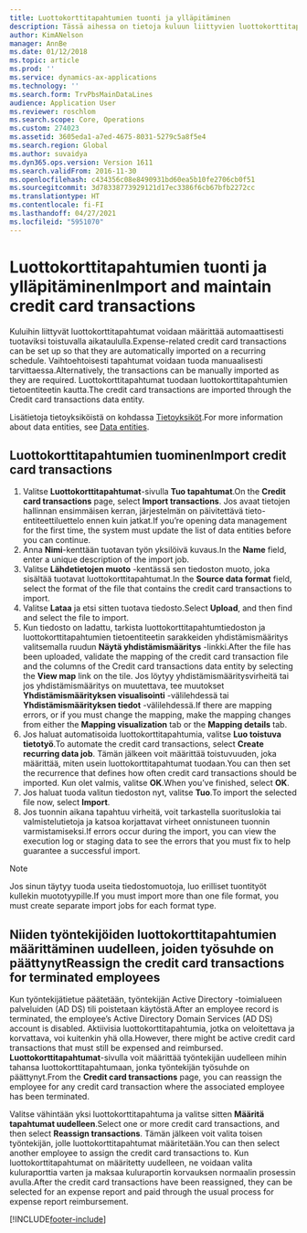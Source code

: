 ```yaml
---
title: Luottokorttitapahtumien tuonti ja ylläpitäminen
description: Tässä aihessa on tietoja kuluun liittyvien luottokorttitapahtumien tuomisesta ja ylläpitämisestä. Nämä tapahtumat voidaan määrittää siten, että ne tuodaan automaattisesti toistuvaan aikatauluun, tai ne voidaan tuoda manuaalisesti tarpeen mukaan.
author: KimANelson
manager: AnnBe
ms.date: 01/12/2018
ms.topic: article
ms.prod: ''
ms.service: dynamics-ax-applications
ms.technology: ''
ms.search.form: TrvPbsMainDataLines
audience: Application User
ms.reviewer: roschlom
ms.search.scope: Core, Operations
ms.custom: 274023
ms.assetid: 3605eda1-a7ed-4675-8031-5279c5a8f5e4
ms.search.region: Global
ms.author: suvaidya
ms.dyn365.ops.version: Version 1611
ms.search.validFrom: 2016-11-30
ms.openlocfilehash: c434356c08e8490931bd60ea5b10fe2706cb0f51
ms.sourcegitcommit: 3d78338773929121d17ec3386f6cb67bfb2272cc
ms.translationtype: HT
ms.contentlocale: fi-FI
ms.lasthandoff: 04/27/2021
ms.locfileid: "5951070"
---
```

# <a name="import-and-maintain-credit-card-transactions"></a><span data-ttu-id="8e9bf-104">Luottokorttitapahtumien tuonti ja ylläpitäminen</span><span class="sxs-lookup"><span data-stu-id="8e9bf-104">Import and maintain credit card transactions</span></span>

<span data-ttu-id="8e9bf-105">Kuluihin liittyvät luottokorttitapahtumat voidaan määrittää automaattisesti tuotaviksi toistuvalla aikataululla.</span><span class="sxs-lookup"><span data-stu-id="8e9bf-105">Expense-related credit card transactions can be set up so that they are automatically imported on a recurring schedule.</span></span> <span data-ttu-id="8e9bf-106">Vaihtoehtoisesti tapahtumat voidaan tuoda manuaalisesti tarvittaessa.</span><span class="sxs-lookup"><span data-stu-id="8e9bf-106">Alternatively, the transactions can be manually imported as they are required.</span></span> <span data-ttu-id="8e9bf-107">Luottokorttitapahtumat tuodaan luottokorttitapahtumien tietoentiteetin kautta.</span><span class="sxs-lookup"><span data-stu-id="8e9bf-107">The credit card transactions are imported through the Credit card transactions data entity.</span></span>

<span data-ttu-id="8e9bf-108">Lisätietoja tietoyksiköistä on kohdassa [Tietoyksiköt](/dynamics365/fin-ops-core/dev-itpro/data-entities/data-entities).</span><span class="sxs-lookup"><span data-stu-id="8e9bf-108">For more information about data entities, see [Data entities](/dynamics365/fin-ops-core/dev-itpro/data-entities/data-entities).</span></span>

## <a name="import-credit-card-transactions"></a><span data-ttu-id="8e9bf-109">Luottokorttitapahtumien tuominen</span><span class="sxs-lookup"><span data-stu-id="8e9bf-109">Import credit card transactions</span></span>

1. <span data-ttu-id="8e9bf-110">Valitse **Luottokorttitapahtumat**-sivulla **Tuo tapahtumat**.</span><span class="sxs-lookup"><span data-stu-id="8e9bf-110">On the **Credit card transactions** page, select **Import transactions**.</span></span> <span data-ttu-id="8e9bf-111">Jos avaat tietojen hallinnan ensimmäisen kerran, järjestelmän on päivitettävä tieto-entiteettiluettelo ennen kuin jatkat.</span><span class="sxs-lookup"><span data-stu-id="8e9bf-111">If you’re opening data management for the first time, the system must update the list of data entities before you can continue.</span></span>
2. <span data-ttu-id="8e9bf-112">Anna **Nimi**-kenttään tuotavan työn yksilöivä kuvaus.</span><span class="sxs-lookup"><span data-stu-id="8e9bf-112">In the **Name** field, enter a unique description of the import job.</span></span>
3. <span data-ttu-id="8e9bf-113">Valitse **Lähdetietojen muoto** -kentässä sen tiedoston muoto, joka sisältää tuotavat luottokorttitapahtumat.</span><span class="sxs-lookup"><span data-stu-id="8e9bf-113">In the **Source data format** field, select the format of the file that contains the credit card transactions to import.</span></span>
4. <span data-ttu-id="8e9bf-114">Valitse **Lataa** ja etsi sitten tuotava tiedosto.</span><span class="sxs-lookup"><span data-stu-id="8e9bf-114">Select **Upload**, and then find and select the file to import.</span></span>
5. <span data-ttu-id="8e9bf-115">Kun tiedosto on ladattu, tarkista luottokorttitapahtumtiedoston ja luottokorttitapahtumien tietoentiteetin sarakkeiden yhdistämismääritys valitsemalla ruudun **Näytä yhdistämismääritys** -linkki.</span><span class="sxs-lookup"><span data-stu-id="8e9bf-115">After the file has been uploaded, validate the mapping of the credit card transaction file and the columns of the Credit card transactions data entity by selecting the **View map** link on the tile.</span></span> <span data-ttu-id="8e9bf-116">Jos löytyy yhdistämismääritysvirheitä tai jos yhdistämismääritys on muutettava, tee muutokset **Yhdistämismäärityksen visualisointi** -välilehdessä tai **Yhdistämismäärityksen tiedot** -välilehdessä.</span><span class="sxs-lookup"><span data-stu-id="8e9bf-116">If there are mapping errors, or if you must change the mapping, make the mapping changes from either the **Mapping visualization** tab or the **Mapping details** tab.</span></span>
6. <span data-ttu-id="8e9bf-117">Jos haluat automatisoida luottokorttitapahtumia, valitse **Luo toistuva tietotyö**.</span><span class="sxs-lookup"><span data-stu-id="8e9bf-117">To automate the credit card transactions, select **Create recurring data job**.</span></span> <span data-ttu-id="8e9bf-118">Tämän jälkeen voit määrittää toistuvuuden, joka määrittää, miten usein luottokorttitapahtumat tuodaan.</span><span class="sxs-lookup"><span data-stu-id="8e9bf-118">You can then set the recurrence that defines how often credit card transactions should be imported.</span></span> <span data-ttu-id="8e9bf-119">Kun olet valmis, valitse **OK**.</span><span class="sxs-lookup"><span data-stu-id="8e9bf-119">When you’ve finished, select **OK**.</span></span>
7. <span data-ttu-id="8e9bf-120">Jos haluat tuoda valitun tiedoston nyt, valitse **Tuo**.</span><span class="sxs-lookup"><span data-stu-id="8e9bf-120">To import the selected file now, select **Import**.</span></span>
8. <span data-ttu-id="8e9bf-121">Jos tuonnin aikana tapahtuu virheitä, voit tarkastella suorituslokia tai valmistelutietoja ja katsoa korjattavat virheet onnistuneen tuonnin varmistamiseksi.</span><span class="sxs-lookup"><span data-stu-id="8e9bf-121">If errors occur during the import, you can view the execution log or staging data to see the errors that you must fix to help guarantee a successful import.</span></span>

> [!NOTE]
> <span data-ttu-id="8e9bf-122">Jos sinun täytyy tuoda useita tiedostomuotoja, luo erilliset tuontityöt kullekin muototyypille.</span><span class="sxs-lookup"><span data-stu-id="8e9bf-122">If you must import more than one file format, you must create separate import jobs for each format type.</span></span>

## <a name="reassign-the-credit-card-transactions-for-terminated-employees"></a><span data-ttu-id="8e9bf-123">Niiden työntekijöiden luottokorttitapahtumien määrittäminen uudelleen, joiden työsuhde on päättynyt</span><span class="sxs-lookup"><span data-stu-id="8e9bf-123">Reassign the credit card transactions for terminated employees</span></span>

<span data-ttu-id="8e9bf-124">Kun työntekijätietue päätetään, työntekijän Active Directory -toimialueen palveluiden (AD DS) tili poistetaan käytöstä.</span><span class="sxs-lookup"><span data-stu-id="8e9bf-124">After an employee record is terminated, the employee’s Active Directory Domain Services (AD DS) account is disabled.</span></span> <span data-ttu-id="8e9bf-125">Aktiivisia luottokorttitapahtumia, jotka on veloitettava ja korvattava, voi kuitenkin yhä olla.</span><span class="sxs-lookup"><span data-stu-id="8e9bf-125">However, there might be active credit card transactions that must still be expensed and reimbursed.</span></span> <span data-ttu-id="8e9bf-126">**Luottokorttitapahtumat**-sivulla voit määrittää työntekijän uudelleen mihin tahansa luottokorttitapahtumaan, jonka työntekijän työsuhde on päättynyt.</span><span class="sxs-lookup"><span data-stu-id="8e9bf-126">From the **Credit card transactions** page, you can reassign the employee for any credit card transaction where the associated employee has been terminated.</span></span>

<span data-ttu-id="8e9bf-127">Valitse vähintään yksi luottokorttitapahtuma ja valitse sitten **Määritä tapahtumat uudelleen**.</span><span class="sxs-lookup"><span data-stu-id="8e9bf-127">Select one or more credit card transactions, and then select **Reassign transactions**.</span></span> <span data-ttu-id="8e9bf-128">Tämän jälkeen voit valita toisen työntekijän, jolle luottokorttitapahtumat määritetään.</span><span class="sxs-lookup"><span data-stu-id="8e9bf-128">You can then select another employee to assign the credit card transactions to.</span></span> <span data-ttu-id="8e9bf-129">Kun luottokorttitapahtumat on määritetty uudelleen, ne voidaan valita kuluraporttia varten ja maksaa kuluraportin korvauksen normaalin prosessin avulla.</span><span class="sxs-lookup"><span data-stu-id="8e9bf-129">After the credit card transactions have been reassigned, they can be selected for an expense report and paid through the usual process for expense report reimbursement.</span></span>


[!INCLUDE[footer-include](../includes/footer-banner.md)]